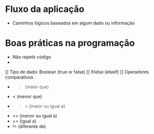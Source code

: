 # Fluxo da aplicação

- Caminhos lógicos baseados em algum dado ou informação

# Boas práticas na programação
- Não repetir código
- 

[] Tipo de dado: Boolean (true or false)
[] if/else (elseif)
[] Operadores comparativos
  - > (maior que)
  - < (menor que)
  - >= (maior ou igual a)
  - <= (menor ou igual a)
  - == (igual a)
  - != (diferente de)